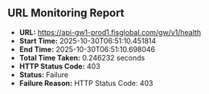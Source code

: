 ## URL Monitoring Report

- **URL:** https://api-gw1-prod1.fisglobal.com/gw/v1/health
- **Start Time:** 2025-10-30T06:51:10.451814
- **End Time:** 2025-10-30T06:51:10.698046
- **Total Time Taken:** 0.246232 seconds
- **HTTP Status Code:** 403
- **Status:** Failure
- **Failure Reason:** HTTP Status Code: 403
